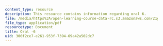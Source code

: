 ```yaml
---
content_type: resource
description: This resource contains information regarding oral 6.
file: /media/https%3A/open-learning-course-data-rc.s3.amazonaws.com/21g-103-chinese-iii-regular-fall-2003/300f2ce7e261953f739469a42a502dc7_MIT21G_103F03_oral_6.pdf
file_type: application/pdf
resourcetype: Document
title: Oral -6
uid: 300f2ce7-e261-953f-7394-69a42a502dc7
---
```


